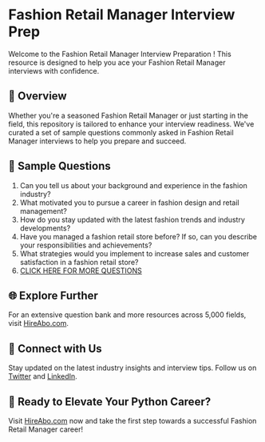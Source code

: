 # Fashion Retail Manager Interview Prep

Welcome to the Fashion Retail Manager Interview Preparation ! This resource is designed to help you ace your Fashion Retail Manager interviews with confidence.

## 🚀 Overview

Whether you're a seasoned Fashion Retail Manager or just starting in the field, this repository is tailored to enhance your interview readiness. We've curated a set of sample questions commonly asked in Fashion Retail Manager interviews to help you prepare and succeed.

## 📝 Sample Questions

1. Can you tell us about your background and experience in the fashion industry?
2. What motivated you to pursue a career in fashion design and retail management?
3. How do you stay updated with the latest fashion trends and industry developments?
4. Have you managed a fashion retail store before? If so, can you describe your responsibilities and achievements?
5. What strategies would you implement to increase sales and customer satisfaction in a fashion retail store?
6. [CLICK HERE FOR MORE QUESTIONS](https://hireabo.com/job/6_1_19/Fashion%20Retail%20Manager)

## 🌐 Explore Further

For an extensive question bank and more resources across 5,000 fields, visit [HireAbo.com](https://www.hireabo.com).

## 📱 Connect with Us

Stay updated on the latest industry insights and interview tips. Follow us on [Twitter](https://twitter.com/hireabo) and [LinkedIn](https://www.linkedin.com/in/hire-abo-3609972a8/).

## 🚀 Ready to Elevate Your Python Career?

Visit [HireAbo.com](https://www.hireabo.com) now and take the first step towards a successful Fashion Retail Manager career!